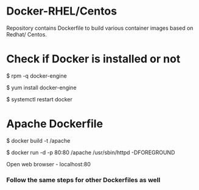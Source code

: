 # Docker-RHEL/Centos

Repository contains Dockerfile to build various container images based on Redhat/ Centos.

# Check if Docker is installed or not
 
 $ rpm -q docker-engine
 
 $ yum install docker-engine
 
 $ systemctl restart docker
 
# Apache Dockerfile

$ docker build -t /apache

$ docker run -d -p 80:80 /apache /usr/sbin/httpd -DFOREGROUND

Open web browser - localhost:80

<h3>Follow the same steps for other Dockerfiles as well   <h3>

